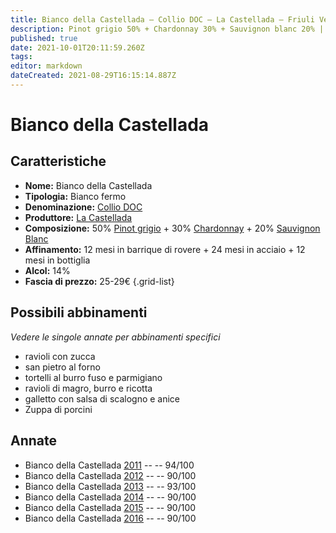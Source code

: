 ```yaml
---
title: Bianco della Castellada – Collio DOC – La Castellada – Friuli Venezia Giulia (IT) – 25-29€ – 4★-5★
description: Pinot grigio 50% + Chardonnay 30% + Sauvignon blanc 20% | Ravioli con zucca – San Pietro al forno – Tortelli al burro fuso e parmigiano – Ravioli di magro burro e ricotta – Galletto con salsa di scalogno e anice – Zuppa di porcini
published: true
date: 2021-10-01T20:11:59.260Z
tags: 
editor: markdown
dateCreated: 2021-08-29T16:15:14.887Z
---
```


# Bianco della Castellada

## Caratteristiche
- **Nome:** Bianco della Castellada
- **Tipologia:** Bianco fermo
- **Denominazione:** [Collio DOC](/denominazioni/Italia/Friuli-Venezia-Giulia/DOC/Collio)
- **Produttore:** [La Castellada](/produttori/Italia/Friuli-Venezia-Giulia/La-Castellada) 
- **Composizione:** 50% [Pinot grigio](/vitigni/Italia/pinot-grigio) + 30% [Chardonnay](/vitigni/Francia/chardonnay) + 20% [Sauvignon Blanc](/vitigni/Francia/sauvignon-blanc)
- **Affinamento:** 12 mesi in barrique di rovere + 24 mesi in acciaio + 12 mesi in bottiglia
- **Alcol:** 14%
- **Fascia di prezzo:** 25-29€
{.grid-list}



## Possibili abbinamenti
*Vedere le singole annate per abbinamenti specifici*

- ravioli con zucca 
- san pietro al forno 
- tortelli al burro fuso e parmigiano 
- ravioli di magro, burro e ricotta 
- galletto con salsa di scalogno e anice
- Zuppa di porcini

## Annate
- Bianco della Castellada [2011](/vini/Italia/Friuli-Venezia-Giulia/La-Castellada/Bianco-della-Castellada/2011) -- <span class="star-5"></span> -- 94/100
- Bianco della Castellada [2012](/vini/Italia/Friuli-Venezia-Giulia/La-Castellada/Bianco-della-Castellada/2012) -- <span class="star-4"></span> -- 90/100
- Bianco della Castellada [2013](/vini/Italia/Friuli-Venezia-Giulia/La-Castellada/Bianco-della-Castellada/2013) -- <span class="star-5"></span> -- 93/100
- Bianco della Castellada [2014](/vini/Italia/Friuli-Venezia-Giulia/La-Castellada/Bianco-della-Castellada/2014) -- <span class="star-4"></span> -- 90/100
- Bianco della Castellada [2015](/vini/Italia/Friuli-Venezia-Giulia/La-Castellada/Bianco-della-Castellada/2015) -- <span class="star-4"></span> -- 90/100
- Bianco della Castellada [2016](/vini/Italia/Friuli-Venezia-Giulia/La-Castellada/Bianco-della-Castellada/2016) -- <span class="star-4"></span> -- 90/100

